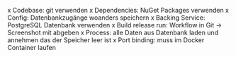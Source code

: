 x Codebase: git verwenden
x Dependencies: NuGet Packages verwenden
x Config: Datenbankzugänge woanders speichern
x Backing Service: PostgreSQL Datenbank verwenden
x Build release run: Workflow in Git -> Screenshot mit abgeben
x Process: alle Daten aus Datenbank laden und annehmen das der Speicher leer ist
x Port binding: muss im Docker Container laufen
